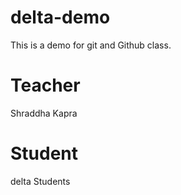 # delta-demo

This is a demo for git and Github class.

# Teacher

Shraddha Kapra

# Student

delta Students
